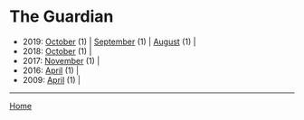 # The Guardian

  * 2019: 
      [October](./the-guardian-2019-10.md) (1) | 
      [September](./the-guardian-2019-09.md) (1) | 
      [August](./the-guardian-2019-08.md) (1) | 
  * 2018: 
      [October](./the-guardian-2018-10.md) (1) | 
  * 2017: 
      [November](./the-guardian-2017-11.md) (1) | 
  * 2016: 
      [April](./the-guardian-2016-04.md) (1) | 
  * 2009: 
      [April](./the-guardian-2009-04.md) (1) | 

----

[Home](../)
